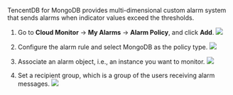TencentDB for MongoDB provides multi-dimensional custom alarm system that sends alarms when indicator values exceed the thresholds.

1. Go to **Cloud Monitor** -> **My Alarms** -> **Alarm Policy**, and click **Add**.
![](https://main.qcloudimg.com/raw/2c00a4d8c828e4df98ceb29ffb6beb3a.png)

2. Configure the alarm rule and select MongoDB as the policy type.
![](https://main.qcloudimg.com/raw/5a2d9f43f8257421af9605d7030f71b8.png)

3. Associate an alarm object, i.e., an instance you want to monitor.
![](https://main.qcloudimg.com/raw/ba58a46f3769c3a6984fc885e29361b0.png)


4. Set a recipient group, which is a group of the users receiving alarm messages.
![](https://main.qcloudimg.com/raw/1528c3fe81e21add479779f1564bea3a.png)

